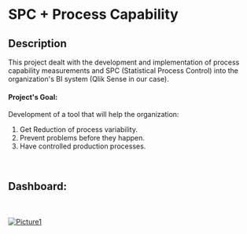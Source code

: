 

# <h1>SPC + Process Capability</h1>


<h2>Description</h2>
This project dealt with the development and implementation of process capability measurements and SPC (Statistical Process Control) into the organization's BI system (Qlik Sense in our case).

<h4>Project's Goal:</h4>

Development of a tool that will help the organization:<br />
1. Get Reduction of process variability.<br />
2. Prevent problems before they happen.<br />
3. Have controlled production processes.<br />


<br />
<h2>Dashboard:</h2>
<br />
<br />
<a href="https://ibb.co/VSfSWwz"><img src="https://i.ibb.co/BZ0ZVnQ/Picture1.png" alt="Picture1" border="0"></a>

<!--
 ```diff
- text in red
+ text in green
! text in orange
# text in gray
@@ text in purple (and bold)@@
```
--!>
